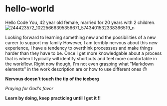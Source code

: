 # hello-world
Hello Code You, 42 year old female, married for 20 years with 2 children.  ![244423572_10225666395356671_5743401532338366519_n](https://github.com/lesliehughes0921/hello-world/assets/148918494/9d2f9553-9bfd-4447-b7c7-6f0de42efc27)

Looking forward to learning something new and the possibilities of a new career to support my family 
However, I am terribly nervous about this new experience, I have a tendency to overthink processses and make things harder than they have to be.  Once I get more knowledgable about a process that is when I typically will identify shortcuts and feel more comfortable in the workflow.  Right now though, I'm not even grasping what "Markdown elements" in the work description are or how to use different ones 😕

**Nervous doesn't touch the tip of the iceberg**

*Praying for God's favor*

**Learn by doing, keep practicing until I get it !!**
